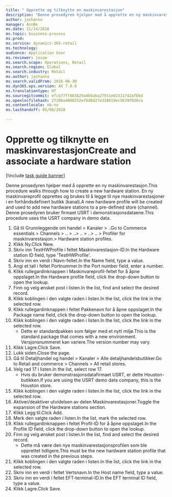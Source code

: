 ```yaml
--- 
title: " Opprette og tilknytte en maskinvarestasjon"
description: "Denne prosedyren hjelper med å opprette en ny maskinvarestasjon."
author: jashanno
manager: AnnBe
ms.date: 11/14/2016
ms.topic: business-process
ms.prod: 
ms.service: dynamics-365-retail
ms.technology: 
audience: Application User
ms.reviewer: josaw
ms.search.scope: Operations, Retail
ms.search.region: Global
ms.search.industry: Retail
ms.author: jashanno
ms.search.validFrom: 2016-06-30
ms.dyn365.ops.version: AX 7.0.0
ms.translationtype: HT
ms.sourcegitcommit: efcb77ff883b29a4bbaba27551e02311742afbbd
ms.openlocfilehash: 2720ba4060252ef6d6d27e310619ec5639f020ca
ms.contentlocale: nb-no
ms.lasthandoff: 05/08/2018

---
```

# <a name="create-and-associate-a-hardware-station"></a><span data-ttu-id="bf457-103"> Opprette og tilknytte en maskinvarestasjon</span><span class="sxs-lookup"><span data-stu-id="bf457-103">Create and associate a hardware station</span></span>

[!include [task guide banner](../includes/task-guide-banner.md)]

<span data-ttu-id="bf457-104">Denne prosedyren hjelper med å opprette en ny maskinvarestasjon.</span><span class="sxs-lookup"><span data-stu-id="bf457-104">This procedure walks through how to create a new hardware station.</span></span> <span data-ttu-id="bf457-105">En ny maskinvareprofil opprettes og brukes til å legge til nye maskinvarestasjoner i en forhåndsdefinert butikk (kanal).</span><span class="sxs-lookup"><span data-stu-id="bf457-105">A new hardware profile will be created and used to add new hardware stations to a pre-defined store (channel).</span></span> <span data-ttu-id="bf457-106">Denne prosedyren bruker firmaet USRT i demonstrasjonsdataene.</span><span class="sxs-lookup"><span data-stu-id="bf457-106">This procedure uses the USRT company in demo data.</span></span>

1. <span data-ttu-id="bf457-107">Gå til Grunnleggende om handel > Kanaler > ..</span><span class="sxs-lookup"><span data-stu-id="bf457-107">Go to Commerce essentials > Channels > ..</span></span> <span data-ttu-id="bf457-108">> ..</span><span class="sxs-lookup"><span data-stu-id="bf457-108">> ..</span></span> <span data-ttu-id="bf457-109">> ..</span><span class="sxs-lookup"><span data-stu-id="bf457-109">> ..</span></span> <span data-ttu-id="bf457-110">> Profiler for maskinvarestasjon.</span><span class="sxs-lookup"><span data-stu-id="bf457-110">> Hardware station profiles.</span></span>
2. <span data-ttu-id="bf457-111">Klikk Ny.</span><span class="sxs-lookup"><span data-stu-id="bf457-111">Click New.</span></span>
3. <span data-ttu-id="bf457-112">Skriv inn TestHWProfile i feltet Maskinvarestasjon-ID.</span><span class="sxs-lookup"><span data-stu-id="bf457-112">In the Hardware station ID field, type 'TestHWProfile'.</span></span>
4. <span data-ttu-id="bf457-113">Skriv inn en verdi i Navn-feltet.</span><span class="sxs-lookup"><span data-stu-id="bf457-113">In the Name field, type a value.</span></span>
5. <span data-ttu-id="bf457-114">Angi et tall i feltet Portnummer.</span><span class="sxs-lookup"><span data-stu-id="bf457-114">In the Port number field, enter a number.</span></span>
6. <span data-ttu-id="bf457-115">Klikk rullegardinknappen i Maskinvareprofil-feltet for å åpne oppslaget.</span><span class="sxs-lookup"><span data-stu-id="bf457-115">In the Hardware profile field, click the drop-down button to open the lookup.</span></span>
7. <span data-ttu-id="bf457-116">Finn og velg ønsket post i listen.</span><span class="sxs-lookup"><span data-stu-id="bf457-116">In the list, find and select the desired record.</span></span>
8. <span data-ttu-id="bf457-117">Klikk koblingen i den valgte raden i listen.</span><span class="sxs-lookup"><span data-stu-id="bf457-117">In the list, click the link in the selected row.</span></span>
9. <span data-ttu-id="bf457-118">Klikk rullegardinknappen i feltet Pakkenavn for å åpne oppslaget.</span><span class="sxs-lookup"><span data-stu-id="bf457-118">In the Package name field, click the drop-down button to open the lookup.</span></span>
10. <span data-ttu-id="bf457-119">Klikk koblingen i den valgte raden i listen.</span><span class="sxs-lookup"><span data-stu-id="bf457-119">In the list, click the link in the selected row.</span></span>
    * <span data-ttu-id="bf457-120">Dette er standardpakken som følger med et nytt miljø.</span><span class="sxs-lookup"><span data-stu-id="bf457-120">This is the standard package that comes with a new environment.</span></span> <span data-ttu-id="bf457-121">Versjonsnummeret kan variere.</span><span class="sxs-lookup"><span data-stu-id="bf457-121">The version number may vary.</span></span>  
11. <span data-ttu-id="bf457-122">Klikk Lagre.</span><span class="sxs-lookup"><span data-stu-id="bf457-122">Click Save.</span></span>
12. <span data-ttu-id="bf457-123">Lukk siden.</span><span class="sxs-lookup"><span data-stu-id="bf457-123">Close the page.</span></span>
13. <span data-ttu-id="bf457-124">Gå til Detaljhandel og handel > Kanaler > Alle detaljhandelsbutikker.</span><span class="sxs-lookup"><span data-stu-id="bf457-124">Go to Retail and commerce > Channels > All retail stores.</span></span>
14. <span data-ttu-id="bf457-125">Velg rad 17 i listen.</span><span class="sxs-lookup"><span data-stu-id="bf457-125">In the list, select row 17.</span></span>
    * <span data-ttu-id="bf457-126">Hvis du bruker demonstrasjonsdatafirmaet USRT, er dette Houston-butikken.</span><span class="sxs-lookup"><span data-stu-id="bf457-126">If you are using the USRT demo data company, this is the Houston store.</span></span>  
15. <span data-ttu-id="bf457-127">Klikk koblingen i den valgte raden i listen.</span><span class="sxs-lookup"><span data-stu-id="bf457-127">In the list, click the link in the selected row.</span></span>
16. <span data-ttu-id="bf457-128">Aktiver/deaktiver utvidelsen av delen Maskinvarestasjoner.</span><span class="sxs-lookup"><span data-stu-id="bf457-128">Toggle the expansion of the Hardware stations section.</span></span>
17. <span data-ttu-id="bf457-129">Klikk Legg til.</span><span class="sxs-lookup"><span data-stu-id="bf457-129">Click Add.</span></span>
18. <span data-ttu-id="bf457-130">Merk den valgte raden i listen.</span><span class="sxs-lookup"><span data-stu-id="bf457-130">In the list, mark the selected row.</span></span>
19. <span data-ttu-id="bf457-131">Klikk rullegardinknappen i feltet Profil-ID for å åpne oppslaget.</span><span class="sxs-lookup"><span data-stu-id="bf457-131">In the Profile ID field, click the drop-down button to open the lookup.</span></span>
20. <span data-ttu-id="bf457-132">Finn og velg ønsket post i listen.</span><span class="sxs-lookup"><span data-stu-id="bf457-132">In the list, find and select the desired record.</span></span>
    * <span data-ttu-id="bf457-133">Dette må være den nye maskinvarestasjonsprofilen som ble opprettet tidligere.</span><span class="sxs-lookup"><span data-stu-id="bf457-133">This must be the new hardware station profile that was created in the previous steps.</span></span>  
21. <span data-ttu-id="bf457-134">Klikk koblingen i den valgte raden i listen.</span><span class="sxs-lookup"><span data-stu-id="bf457-134">In the list, click the link in the selected row.</span></span>
22. <span data-ttu-id="bf457-135">Skriv inn en verdi i feltet Vertsnavn.</span><span class="sxs-lookup"><span data-stu-id="bf457-135">In the Host name field, type a value.</span></span>
23. <span data-ttu-id="bf457-136">Skriv inn en verdi i feltet EFT-terminal-ID.</span><span class="sxs-lookup"><span data-stu-id="bf457-136">In the EFT terminal ID field, type a value.</span></span>
24. <span data-ttu-id="bf457-137">Klikk Lagre.</span><span class="sxs-lookup"><span data-stu-id="bf457-137">Click Save.</span></span>


